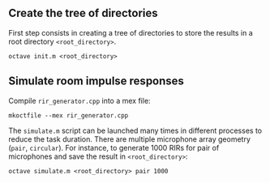 ## Create the tree of directories

First step consists in creating a tree of directories to store the results in a root directory `<root_directory>`.

```
octave init.m <root_directory>
```

## Simulate room impulse responses
Compile `rir_generator.cpp` into a mex file:
```
mkoctfile --mex rir_generator.cpp 
```
The `simulate.m` script can be launched many times in different processes to reduce the task duration. 
There are multiple microphone array geometry (`pair`, `circular`).
For instance, to generate 1000 RIRs for pair of microphones and save the result in `<root_directory>`:

```
octave simulate.m <root_directory> pair 1000
```

